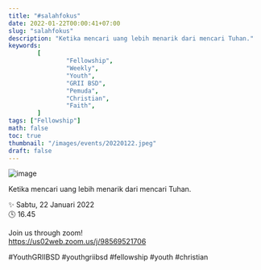 ```yaml
---
title: "#salahfokus"
date: 2022-01-22T00:00:41+07:00
slug: "salahfokus"
description: "Ketika mencari uang lebih menarik dari mencari Tuhan."
keywords:
        [
                "Fellowship",
                "Weekly",
                "Youth",
                "GRII BSD",
                "Pemuda",
                "Christian",
                "Faith",
        ]
tags: ["Fellowship"]
math: false
toc: true
thumbnail: "/images/events/20220122.jpeg"
draft: false
---
```


![image](/images/events/20220122.jpeg)

Ketika mencari uang lebih menarik dari mencari Tuhan.

✨ Sabtu, 22 Januari 2022\
🕓 16.45

Join us through zoom!\
https://us02web.zoom.us/j/98569521706

#YouthGRIIBSD #youthgriibsd #fellowship #youth #christian
